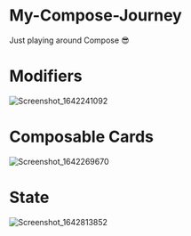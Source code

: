 # My-Compose-Journey
Just playing around Compose 😎

# Modifiers
![Screenshot_1642241092](https://user-images.githubusercontent.com/56683410/149618097-12c508a0-90aa-433b-a414-926dcc1511cf.png)

# Composable Cards
![Screenshot_1642269670](https://user-images.githubusercontent.com/56683410/149632681-a84b2d61-e7df-4e14-87e4-e72304e714e9.png)

# State 
![Screenshot_1642813852](https://user-images.githubusercontent.com/56683410/150618756-e547c850-3e45-4fd5-b6f6-5d273e879515.png)

